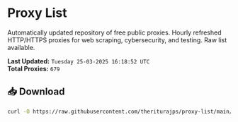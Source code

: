 # Proxy List

Automatically updated repository of free public proxies. Hourly refreshed HTTP/HTTPS proxies for web scraping, cybersecurity, and testing. Raw list available.

**Last Updated:** `Tuesday 25-03-2025 16:18:52 UTC`  
**Total Proxies:** `679`

## 📥 Download
```bash
curl -O https://raw.githubusercontent.com/theriturajps/proxy-list/main/proxies.txt
